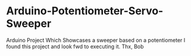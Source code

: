 # Arduino-Potentiometer-Servo-Sweeper
Arduino Project Which Showcases a sweeper based on a potentiometer
I found this project and look fwd to executing it. Thx, Bob
